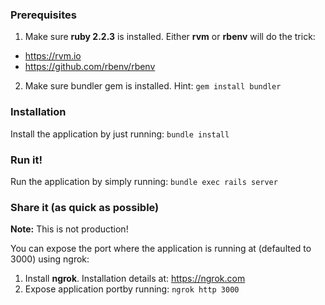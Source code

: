 ### Prerequisites
1. Make sure **ruby 2.2.3** is installed. Either **rvm** or **rbenv** will do the trick:
  - https://rvm.io
  - https://github.com/rbenv/rbenv
2. Make sure bundler gem is installed. Hint: `gem install bundler`


### Installation
Install the application by just running: `bundle install`


### Run it!
Run the application by simply running: `bundle exec rails server`


### Share it (as quick as possible)
**Note:** This is not production!

You can expose the port where the application is running at (defaulted to 3000) using ngrok:

1. Install **ngrok**. Installation details at: https://ngrok.com
2. Expose application portby running: `ngrok http 3000`
